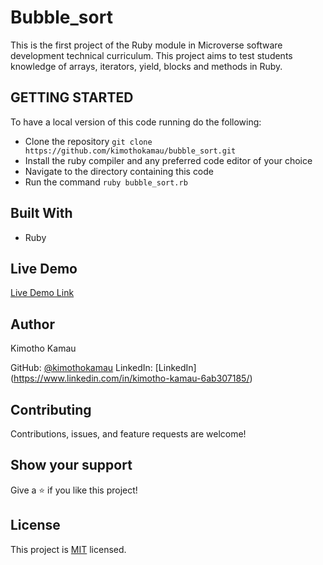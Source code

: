 # Bubble_sort
This is the first project of the Ruby module in Microverse software development technical curriculum. This project aims to test students knowledge of arrays, iterators, yield, blocks and methods in Ruby.

## GETTING STARTED
To have a local version of this code running do the following:
- Clone the repository `git clone https://github.com/kimothokamau/bubble_sort.git`
- Install the ruby compiler and any preferred code editor of your choice
- Navigate to the directory containing this code
- Run the command `ruby bubble_sort.rb` 

## Built With

- Ruby

## Live Demo

[Live Demo Link](https://repl.it/join/kdhqdlka-kkamau)

## Author

Kimotho Kamau

GitHub: [@kimothokamau](https://github.com/kimothokamau)
LinkedIn: [LinkedIn] (https://www.linkedin.com/in/kimotho-kamau-6ab307185/)

##  Contributing

Contributions, issues, and feature requests are welcome!

## Show your support

Give a ⭐️ if you like this project!

## License

This project is [MIT](./LICENSE) licensed.